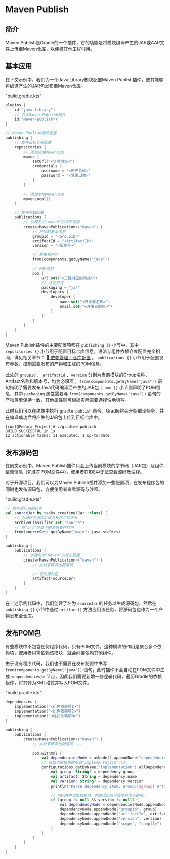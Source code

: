 # Maven Publish
## 简介
Maven Publish是Gradle的一个插件，它的功能是将模块编译产生的JAR或AAR文件上传至Maven仓库，以便被其他工程引用。

## 基本应用
在下文示例中，我们为一个Java Library模块配置Maven Publish插件，使其能够将编译产生的JAR包发布至Maven仓库。

"build.gradle.kts":

```kotlin
plugins {
    id("java-library")
    // 引入Maven Publish插件
    id("maven-publish")
}

// Maven Publish插件配置
publishing {
    // 发布目标仓库配置
    repositories {
        // 添加远端Maven仓库
        maven {
            setUrl("<仓库地址>")
            credentials {
                username = "<用户名称>"
                password = "<登录口令>"
            }
        }

        // 添加本地Maven仓库
        mavenLocal()
    }

    // 发布参数配置
    publications {
        // 创建名为"maven"的发布配置
        create<MavenPublication>("maven") {
            // 产物的基本信息
            groupId = "<GroupID>"
            artifactId = "<ArtifactID>"
            version = "<版本号>"

            // 发布程序包
            from(components.getByName("java"))

            // POM信息
            pom {
                url.set("<工程对应的网站>")
                // 打包格式
                packaging = "jar"
                developers {
                    developer {
                        name.set("<开发者名称>")
                        email.set("<开发者邮箱>")
                    }
                }
            }
        }
    }
}
```

Maven Publish插件的主要配置项都在 `publishing {}` 小节中，其中 `repositories {}` 小节用于配置目标仓库信息，语法与组件依赖仓库配置完全相同，详见相关章节： [🧭 依赖管理 - 仓库配置](./03_依赖管理.md#仓库配置) 。 `publications {}` 小节用于配置发布参数，控制需要发布的产物和生成的POM信息。

此处的 `groupId` 、 `artifactId` 、`version` 分别为当前模块的Group名称、Artifact名称和版本号，均为必填项； `from(components.getByName("java"))` 语句指明了需要发布Java代码编译后产生的JAR包； `pom {}` 小节则声明了POM信息，其中 `packaging` 属性需要与 `from(components.getByName("java"))` 语句的产物类型保持一致，其他属性则可根据实际需要选择性地填写。

此时我们可以在终端中执行 `gradle publish` 命令，Gradle将会开始编译任务，并在编译成功后将产生的JAR包上传到目标仓库中。

```text
[root@Fedora Project]# ./gradlew publish
BUILD SUCCESSFUL in 1s
12 actionable tasks: 11 executed, 1 up-to-date
```

## 发布源码包
在前文示例中，Maven Publish插件只会上传当前模块的字节码（JAR包）及组件依赖信息（包含在POM文件中），使用者在IDE中无法查看源码及注释。

对于开源项目，我们可以为Maven Publish插件添加一些配置项，在发布程序包的同时也发布源码包，方便使用者查看源码与注释。

"build.gradle.kts":

```kotlin
// 发布源码包的任务
val sourceJar by tasks.creating(Jar::class) {
    // 为源码包添加后缀与程序包作区分
    archiveClassifier.set("source")
    // 将"src"目录下的源码文件打包
    from(sourceSets.getByName("main").java.srcDirs)
}

publishing {
    publications {
        // 创建名为"maven"的发布配置
        create<MavenPublication>("maven") {
            // 此处省略其他配置项 ...

            // 发布源码包
            artifact(sourceJar)
        }
    }
}
```

在上述示例代码中，我们创建了名为 `sourceJar` 的任务以生成源码包，然后在 `publishing {}` 小节中通过 `artifact()` 方法应用该任务，将源码包也作为一个产物发布至仓库。

## 发布POM包
有些模块中不包含任何程序代码，只有POM文件，这种模块的作用是聚合多个依赖项，使用者只需依赖该模块，就会间接依赖其他组件。

由于没有程序代码，我们也不需要在发布配置中书写 `from(components.getByName("java"))` 语句，此时插件不会自动在POM文件中生成 `<dependencies/>` 节点，因此我们需要新增一些逻辑代码，遍历Gradle的依赖组件，将其转为XML格式并写入POM文件。

"build.gradle.kts":

```kotlin
dependencies {
    implementation("<组件依赖项1>")
    implementation("<组件依赖项2>")
    implementation("<组件依赖项N>")
}

publishing {
    publications {
        create<MavenPublication>("maven") {
            // 此处省略其他配置项 ...

            pom.withXml {
                val dependenciesNode = asNode().appendNode("dependencies")
                // 获取当前模块的所有"implementation"节点
                configurations.getByName("implementation").allDependencies.forEach { dependency ->
                    val group: String? = dependency.group
                    val artifact: String = dependency.name
                    val version: String? = dependency.version
                    println("Parse dependency item. Group:[$group] Artifact:[$artifact] Version:[$version]")

                    // 向POM中添加依赖项，并跳过组名与版本号为空的项。
                    if (group != null && version != null) {
                        val dependencyNode = dependenciesNode.appendNode("dependency")
                        dependencyNode.appendNode("groupId", group)
                        dependencyNode.appendNode("artifactId", artifact)
                        dependencyNode.appendNode("version", version)
                        dependencyNode.appendNode("scope", "compile")
                    }
                }
            }
        }
    }
}
```
